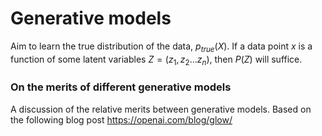 # Generative models

Aim to learn the true distribution of the data, $p_{true}(X)$. If a data point $x$ is a function of some latent variables $Z=(z_1,z_2...z_n)$, then $P(Z)$ will suffice.


### On the merits of different generative models

A discussion of the relative merits between generative models. Based on the following blog post https://openai.com/blog/glow/
<br>
